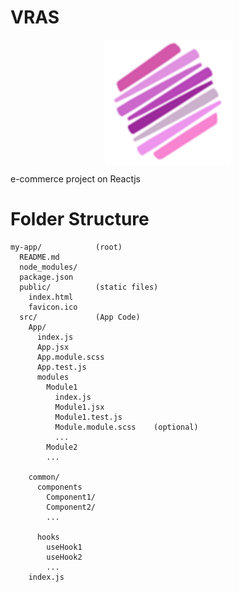 # VRAS

<p align="center">
    <img align="center" src="public/logo.png" alt="VRAS" width="200">
</p>

e-commerce project on Reactjs

# Folder Structure

```
my-app/            (root)
  README.md
  node_modules/
  package.json
  public/          (static files)
    index.html
    favicon.ico
  src/             (App Code)
    App/
      index.js
      App.jsx
      App.module.scss
      App.test.js
      modules
        Module1
          index.js
          Module1.jsx
          Module1.test.js
          Module.module.scss    (optional)
          ...
        Module2
        ...

    common/
      components
        Component1/
        Component2/
        ...

      hooks
        useHook1
        useHook2
        ...
    index.js
```
